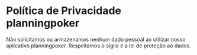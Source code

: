 # Política de Privacidade planningpoker

Não solicitamos ou armazenamos nenhum dado pessoal ao utilizar nosso aplicativo planningpoker. Respeitamos o sigilo e a lei de proteção ao dados.

